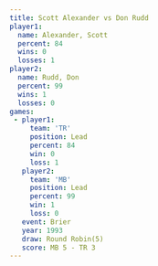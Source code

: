 ```yaml
---
title: Scott Alexander vs Don Rudd
player1:                
  name: Alexander, Scott
  percent: 84           
  wins: 0               
  losses: 1             
player2:                
  name: Rudd, Don       
  percent: 99           
  wins: 1               
  losses: 0             
games:
 - player1:        
     team: 'TR'    
     position: Lead
     percent: 84   
     win: 0        
     loss: 1       
   player2:        
     team: 'MB'    
     position: Lead
     percent: 99   
     win: 1        
     loss: 0       
   event: Brier        
   year: 1993          
   draw: Round Robin(5)
   score: MB 5 - TR 3  
---
```

